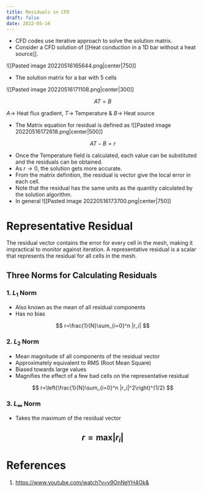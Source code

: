 ```yaml
---
title: Residuals in CFD
draft: false
date: 2022-05-16
---
```


- CFD codes use iterative approach to solve the solution matrix. 
- Consider a CFD solution of [[Heat conduction in a 1D bar without a heat source]].

![[Pasted image 20220516165644.png|center|750]]
-  The solution matrix for a bar with 5 cells

![[Pasted image 20220516171108.png|center|300]]

$$
AT=B
$$

$A\rightarrow$ Heat flux gradient, $T\rightarrow$ Temperature & $B\rightarrow$ Heat source
- The Matrix equation for residual is defined as
 ![[Pasted image 20220516172618.png|center|500]]

$$
AT-B=r
$$

- Once the Temperature field is calculated, each value can be substituted and the residuals can be obtained. 
- As $r\rightarrow 0$, the solution gets more accurate.
- From the matrix definition, the residual is vector give the local error in each cell. 
- Note that the residual has the same units as the quantity calculated by the solution algorithm.
- In general ![[Pasted image 20220516173700.png|center|750]]  
# Representative Residual

The residual vector contains the error for every cell in the mesh, making it impractical to monitor against iteration. A representative residual is a scalar that represents the residual for all cells in the mesh.

## Three Norms for Calculating Residuals

### 1. $L_1$ Norm

- Also known as the mean of all residual components
- Has no bias

$$ r=\frac{1}{N}\sum_{i=0}^n |r_i| $$

### 2. $L_2$ Norm

- Mean magnitude of all components of the residual vector
- Approximately equivalent to RMS (Root Mean Square)
- Biased towards large values
- Magnifies the effect of a few bad cells on the representative residual

$$ r=\left(\frac{1}{N}\sum_{i=0}^n |r_i|^2\right)^{1/2} $$

### 3. $L_\infty$ Norm

- Takes the maximum of the residual vector

$$ r=\text{max}|r_i| $$
---

# References

1. https://www.youtube.com/watch?v=v9OnNeYH4Ok&